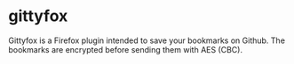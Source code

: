 # gittyfox

Gittyfox is a Firefox plugin intended to save your bookmarks on Github. The bookmarks are encrypted before sending them with AES (CBC).